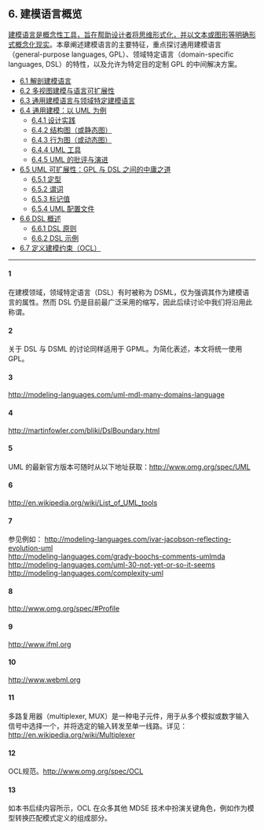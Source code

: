 ## 6. 建模语言概览
<ins>建模语言是概念性工具，旨在帮助设计者将思维形式化，并以文本或图形等明确形式概念化现实</ins>。本章阐述建模语言的主要特征，重点探讨通用建模语言（general-purpose languages, GPL）、领域特定语言（domain-specific languages,  DSL）的特性，以及允许为特定目的定制 GPL 的中间解决方案。

- [6.1 解剖建模语言](1.md)
- [6.2 多视图建模与语言可扩展性](2.md)
- [6.3 通用建模语言与领域特定建模语言](3.md)
- [6.4 通用建模：以 UML 为例](4.md)
  * [6.4.1 设计实践](4.md#641-设计实践)
  * [6.4.2 结构图（或静态图）](4.md#642-结构图或静态图)
  * [6.4.3 行为图（或动态图）](4.md#643-行为图或动态图)
  * [6.4.4 UML 工具](4.md#644-uml-工具)
  * [6.4.5 UML 的批评与演进](4.md#645-uml-的批评与演进)
- [6.5 UML 可扩展性：GPL 与 DSL 之间的中庸之道](5.md)
  * [6.5.1 定型](5.md#651-定型)
  * [6.5.2 谓词](5.md#652-谓词)
  * [6.5.3 标记值](5.md#653-标记值)
  * [6.5.4 UML 配置文件](5.md#654-uml-配置文件)
- [6.6 DSL 概述](6.md)
  * [6.6.1 DSL 原则](6.md#661-dsl-原则)
  * [6.6.2 DSL 示例](6.md#662-dsl-示例)
- [6.7 定义建模约束（OCL）](7.md)

----
#### 1
在建模领域，领域特定语言（DSL）有时被称为 DSML，仅为强调其作为建模语言的属性。然而 DSL 仍是目前最广泛采用的缩写，因此后续讨论中我们将沿用此称谓。

#### 2
关于 DSL 与 DSML 的讨论同样适用于 GPML。为简化表述，本文将统一使用 GPL。

#### 3
http://modeling-languages.com/uml-mdl-many-domains-language

#### 4
http://martinfowler.com/bliki/DslBoundary.html

#### 5
UML 的最新官方版本可随时从以下地址获取：http://www.omg.org/spec/UML

#### 6
http://en.wikipedia.org/wiki/List_of_UML_tools

#### 7
参见例如： http://modeling-languages.com/ivar-jacobson-reflecting-evolution-uml</br>
http://modeling-languages.com/grady-boochs-comments-umlmda</br>
http://modeling-languages.com/uml-30-not-yet-or-so-it-seems</br>
http://modeling-languages.com/complexity-uml

#### 8
http://www.omg.org/spec/#Profile

#### 9
http://www.ifml.org

#### 10
http://www.webml.org

#### 11
多路复用器（multiplexer, MUX）是一种电子元件，用于从多个模拟或数字输入信号中选择一个，并将选定的输入转发至单一线路。详见：http://en.wikipedia.org/wiki/Multiplexer

#### 12
OCL规范。http://www.omg.org/spec/OCL

#### 13
如本书后续内容所示，OCL 在众多其他 MDSE 技术中扮演关键角色，例如作为模型转换匹配模式定义的组成部分。

